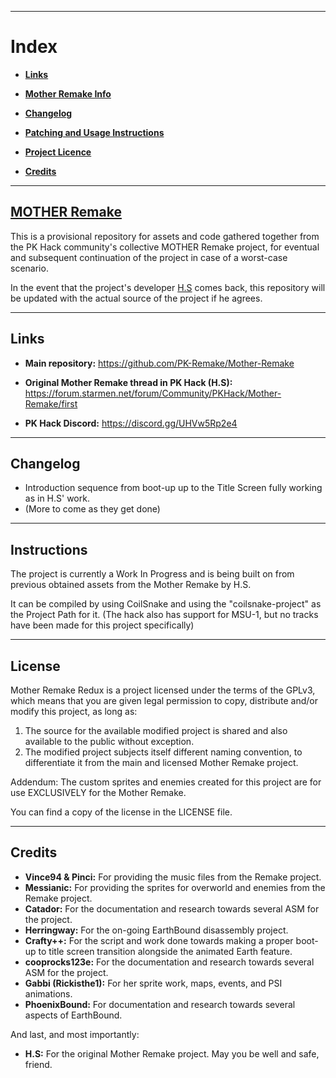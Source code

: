 -------------------

# **Index**

* [**Links**](#links)

* [**Mother Remake Info**](#mother-remake)

* [**Changelog**](#changelog)

* [**Patching and Usage Instructions**](#instructions)

* [**Project Licence**](#license)

* [**Credits**](#credits)

-------------------

## [MOTHER Remake](https://forum.starmen.net/forum/Community/PKHack/Mother-Remake/first)


This is a provisional repository for assets and code gathered together from the PK Hack community's collective MOTHER Remake project, for eventual and subsequent continuation of the project in case of a worst-case scenario.

In the event that the project's developer [H.S](https://forum.starmen.net/members/H-S/posts) comes back, this repository will be updated with the actual source of the project if he agrees.

-------------

## Links

* **Main repository:**
https://github.com/PK-Remake/Mother-Remake

* **Original Mother Remake thread in PK Hack (H.S):**
https://forum.starmen.net/forum/Community/PKHack/Mother-Remake/first

* **PK Hack Discord:**
https://discord.gg/UHVw5Rp2e4

----------------

## Changelog

* Introduction sequence from boot-up up to the Title Screen fully working as in H.S' work.
* (More to come as they get done)

-----------------

## Instructions

The project is currently a Work In Progress and is being built on from previous obtained assets from the Mother Remake by H.S.

It can be compiled by using CoilSnake and using the "coilsnake-project" as the Project Path for it. (The hack also has support for MSU-1, but no tracks have been made for this project specifically)

---------------

## License

Mother Remake Redux is a project licensed under the terms of the GPLv3, which means that you are given legal permission to copy, distribute and/or modify this project, as long as:

1) The source for the available modified project is shared and also available to the public without exception.
2) The modified project subjects itself different naming convention, to differentiate it from the main and licensed Mother Remake project.

Addendum: The custom sprites and enemies created for this project are for use EXCLUSIVELY for the Mother Remake.

You can find a copy of the license in the LICENSE file.

---------------

## Credits

* **Vince94 & Pinci:**	For providing the music files from the Remake project.
* **Messianic:**	For providing the sprites for overworld and enemies from the Remake project.
* **Catador:**	For the documentation and research towards several ASM for the project.
* **Herringway:**	For the on-going EarthBound disassembly project.
* **Crafty++:**	For the script and work done towards making a proper boot-up to title screen transition alongside the animated Earth feature.
* **cooprocks123e:**	For the documentation and research towards several ASM for the project.
* **Gabbi (Rickisthe1):**	For her sprite work, maps, events, and PSI animations.
* **PhoenixBound:**	For documentation and research towards several aspects of EarthBound.

And last, and most importantly:
* **H.S:**	For the original Mother Remake project. May you be well and safe, friend.


